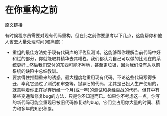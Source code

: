# 在你重构之前
[原文链接](https://97-things-every-x-should-know.gitbooks.io/97-things-every-programmer-should-know/content/en/thing_06/)

有时候程序员需要对现有代码重构。但在此之前你要思考以下几点，这能帮你和他人省去大量处理时间(和痛苦)：
- 重组的最佳方法始于现有代码库的评估及测试。这能够帮你理解当前代码中好和烂的部分，你就能取其精华去其糟粕。我们都认为自己可以做的比现在的系统更好…然后我们交付的东西可能不咋地，甚至更垃圾，因为我们没有从以前系统的缺陷中总结教训。
- 要禁得住推翻重来的诱惑。最大程度地重用现有代码。不论这些代码写得多丑，毕竟它通过了测试和审查等。抛弃旧的代码，尤其是已投入生产使用的，就意味着你正在抛弃历经一个月(或一年)的测试和身经百战的代码，但其中有某些变通和修复bug的方法，只是你不知道而已。如果你不考虑这一点，你写的新代码可能会重现已被旧代码修复过的bug。它们会占用你大量的时间、精力和多年的知识积累。